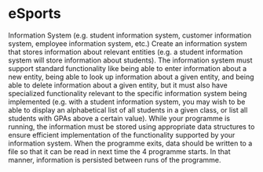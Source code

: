# eSports
Information System (e.g. student information system, customer information system, employee information system, etc.)
Create an information system that stores information about relevant entities (e.g. a student information system will store information about students). The information system must support standard functionality like being able to enter information about a new entity, being able to look up information about a given entity, and being able to delete information about a given entity, but it must also have specialized functionality relevant to the specific information system being implemented (e.g. with a student information system, you may wish to be able to display an alphabetical list of all students in a given class, or list all students with GPAs above a certain value). While your programme is running, the information must be stored using appropriate data structures to ensure efficient implementation of the functionality supported by your information system. When the programme exits, data should be written to a file so that it can be read in next time the
4
programme starts. In that manner, information is persisted between runs of the programme.
